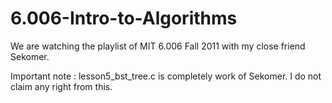 # 6.006-Intro-to-Algorithms
We are watching the playlist of MIT 6.006 Fall 2011 with my close friend Sekomer.

Important note : lesson5_bst_tree.c is completely work of Sekomer. I do not claim any right from this.
